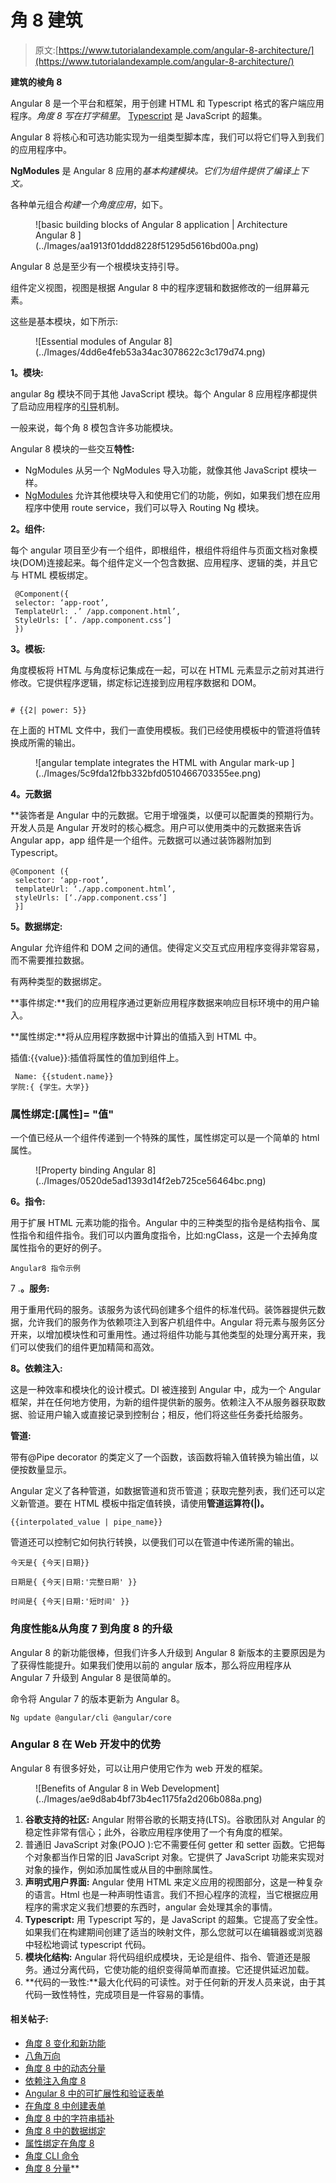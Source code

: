 # 角 8 建筑

> 原文:[https://www.tutorialandexample.com/angular-8-architecture/](https://www.tutorialandexample.com/angular-8-architecture/)

**建筑的棱角 8**

Angular 8 是一个平台和框架，用于创建 HTML 和 Typescript 格式的客户端应用程序。*角度 8 写在打字稿里*。 [Typescript](https://www.tutorialandexample.com/typescript-tutorial/) 是 JavaScript 的超集。

Angular 8 将核心和可选功能实现为一组类型脚本库，我们可以将它们导入到我们的应用程序中。

**NgModules** 是 Angular 8 应用的*基本构建模块。它们为组件提供了编译上下文。*

各种单元组合*构建一个角度应用*，如下。

<figure class="aligncenter">![basic building blocks of Angular 8 application |  Architecture Angular 8 ](../Images/aa1913f01ddd8228f51295d5616bd00a.png)</figure>

Angular 8 总是至少有一个根模块支持引导。

组件定义视图，视图是根据 Angular 8 中的程序逻辑和数据修改的一组屏幕元素。

这些是基本模块，如下所示:

<figure class="aligncenter">![Essential modules of Angular 8](../Images/4dd6e4feb53a34ac3078622c3c179d74.png)</figure>

**1。模块:**

angular 8g 模块不同于其他 JavaScript 模块。每个 Angular 8 应用程序都提供了启动应用程序的[引导](https://www.tutorialandexample.com/bootstrap-tutorial/)机制。

一般来说，每个角 8 模包含许多功能模块。

Angular 8 模块的一些交互**特性:**

*   NgModules 从另一个 NgModules 导入功能，就像其他 JavaScript 模块一样。
*   [NgModules](https://angular.io/guide/ngmodules) 允许其他模块导入和使用它们的功能，例如，如果我们想在应用程序中使用 route service，我们可以导入 Routing Ng 模块。

**2。组件:**

每个 angular 项目至少有一个组件，即根组件，根组件将组件与页面文档对象模块(DOM)连接起来。每个组件定义一个包含数据、应用程序、逻辑的类，并且它与 HTML 模板绑定。

```
 @Component({
 selector: ‘app-root’,
 TemplateUrl: .’ /app.component.html’,
 StyleUrls: [‘. /app.component.css’]
 }) 
```

**3。模板:**

角度模板将 HTML 与角度标记集成在一起，可以在 HTML 元素显示之前对其进行修改。它提供程序逻辑，绑定标记连接到应用程序数据和 DOM。

```

# {{2| power: 5}}

```

在上面的 HTML 文件中，我们一直使用模板。我们已经使用模板中的管道将值转换成所需的输出。

<figure class="aligncenter">![angular template integrates the HTML with Angular mark-up ](../Images/5c9fda12fbb332bfd0510466703355ee.png)</figure>

**4。元数据**

 **装饰者是 Angular 中的元数据。它用于增强类，以便可以配置类的预期行为。开发人员是 Angular 开发时的核心概念。用户可以使用类中的元数据来告诉 Angular app，app 组件是一个组件。元数据可以通过装饰器附加到 Typescript。

```
@Component ({
 selector: ‘app-root’,
 templateUrl: ‘./app.component.html’,
 styleUrls: [‘./app.component.css’]
 }]
```

**5。数据绑定:**

Angular 允许组件和 DOM 之间的通信。使得定义交互式应用程序变得非常容易，而不需要推拉数据。

有两种类型的数据绑定。

**事件绑定:**我们的应用程序通过更新应用程序数据来响应目标环境中的用户输入。

**属性绑定:**将从应用程序数据中计算出的值插入到 HTML 中。

插值:{{value}}:插值将属性的值加到组件上。

```
 Name: {{student.name}} 
学院:{ {学生。大学}}
```

### 属性绑定:[属性]= "值"

一个值已经从一个组件传递到一个特殊的属性，属性绑定可以是一个简单的 html 属性。

<figure class="aligncenter">![Property binding Angular 8](../Images/0520de5ad1393d14f2eb725ce56464bc.png)</figure>

**6。指令:**

用于扩展 HTML 元素功能的指令。Angular 中的三种类型的指令是结构指令、属性指令和组件指令。我们可以内置角度指令，比如:ngClass，这是一个去掉角度属性指令的更好的例子。

```
Angular8 指令示例

```

7 .**。服务:**

用于重用代码的服务。该服务为该代码创建多个组件的标准代码。装饰器提供元数据，允许我们的服务作为依赖项注入到客户机组件中。Angular 将元素与服务区分开来，以增加模块性和可重用性。通过将组件功能与其他类型的处理分离开来，我们可以使我们的组件更加精简和高效。

**8。依赖注入:**

这是一种效率和模块化的设计模式。DI 被连接到 Angular 中，成为一个 Angular 框架，并在任何地方使用，为新的组件提供新的服务。依赖注入不从服务器获取数据、验证用户输入或直接记录到控制台；相反，他们将这些任务委托给服务。

**管道:**

带有@Pipe decorator 的类定义了一个函数，该函数将输入值转换为输出值，以便按数量显示。

Angular 定义了各种管道，如数据管道和货币管道；获取完整列表，我们还可以定义新管道。要在 HTML 模板中指定值转换，请使用**管道运算符(|)。**

```
{{interpolated_value | pipe_name}}
```

管道还可以控制它如何执行转换，以便我们可以在管道中传递所需的输出。

```
今天是{ {今天|日期}}

日期是{ {今天|日期:'完整日期' }}

时间是{ {今天|日期:'短时间' }} 
```

### 角度性能&从角度 7 到角度 8 的升级

Angular 8 的新功能很棒，但我们许多人升级到 Angular 8 新版本的主要原因是为了获得性能提升。如果我们使用以前的 angular 版本，那么将应用程序从 Angular 7 升级到 Angular 8 是很简单的。

命令将 Angular 7 的版本更新为 Angular 8。

```
Ng update @angular/cli @angular/core
```

### Angular 8 在 Web 开发中的优势

Angular 8 有很多好处，可以让用户使用它作为 web 开发的框架。

<figure class="aligncenter">![Benefits of Angular 8 in Web Development](../Images/ae9d8ab4bf73b4ec1175fa2d206b088a.png)</figure>

1.  **谷歌支持的社区:** Angular 附带谷歌的长期支持(LTS)。谷歌团队对 Angular 的稳定性非常有信心；此外，谷歌应用程序使用了一个有角度的框架。
2.  普通旧 JavaScript 对象(POJO ):它不需要任何 getter 和 setter 函数。它把每个对象都当作日常的旧 JavaScript 对象。它提供了 JavaScript 功能来实现对对象的操作，例如添加属性或从目的中删除属性。
3.  **声明式用户界面:** Angular 使用 HTML 来定义应用的视图部分，这是一种复杂的语言。Html 也是一种声明性语言。我们不担心程序的流程，当它根据应用程序的需求定义我们想要的东西时，angular 会处理其余的事情。
4.  **Typescript:** 用 Typescript 写的，是 JavaScript 的超集。它提高了安全性。如果我们在构建期间创建了适当的映射文件，那么您就可以在编辑器或浏览器中轻松地调试 typescript 代码。
5.  **模块化结构:** Angular 将代码组织成模块，无论是组件、指令、管道还是服务。通过分离代码，它使功能的组织变得简单而直接。它还提供延迟加载。
6.  **代码的一致性:**最大化代码的可读性。对于任何新的开发人员来说，由于其代码一致性特性，完成项目是一件容易的事情。

#### 相关帖子:

*   [角度 8 变化和新功能](https://www.tutorialandexample.com/angular-8-changes-and-new-features/)
*   [八角万向](https://www.tutorialandexample.com/angular-8-universal/)
*   [角度 8 中的动态分量](https://www.tutorialandexample.com/dynamic-components-in-angular-8/)
*   [依赖注入角度 8](https://www.tutorialandexample.com/dependency-injection-in-angular-8/)
*   [Angular 8 中的可扩展性和验证表单](https://www.tutorialandexample.com/scalability-and-validation-forms-in-angular-8/)
*   [在角度 8 中创建表单](https://www.tutorialandexample.com/creating-form-in-angular-8/)
*   [角度 8 中的字符串插补](https://www.tutorialandexample.com/string-interpolation-in-angular-8/)
*   [角度 8 中的数据绑定](https://www.tutorialandexample.com/data-binding-in-angular-8/)
*   [属性绑定在角度 8](https://www.tutorialandexample.com/property-binding-in-angular-8/)
*   [角度 CLI 命令](https://www.tutorialandexample.com/angular-cli-commands/)
*   [角度 8 分量](https://www.tutorialandexample.com/angular-8-components/)**